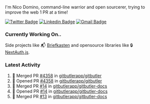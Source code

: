 
I'm Nico Domino, command-line warrior and open sourcerer, trying to improve the web 1 PR at a time!

[![Twitter Badge](https://img.shields.io/badge/-@ndom91-1ca0f1?style=flat-square&labelColor=1ca0f1&logo=twitter&logoColor=white&link=https://twitter.com/ndom91)](https://twitter.com/ndom91) [![Linkedin Badge](https://img.shields.io/badge/-ndom91-blue?style=flat-square&logo=Linkedin&logoColor=white&link=https://www.linkedin.com/in/ndom91/)](https://www.linkedin.com/in/ndom91/) [![Gmail Badge](https://img.shields.io/badge/-yo@ndo.dev-c14438?style=flat-square&logo=mail.ru&logoColor=white&link=mailto:yo@ndo.dev)](mailto:yo@ndo.dev)

### Currently Working On..

Side projects like 📬 [Briefkasten](https://briefkastenhq.com) and opensource libraries like 🔒 [NextAuth.js](https://github.com/nextauthjs/next-auth).

<!--START_SECTION_PROFILE_VIEWS:readme-info-->
<!--END_SECTION_PROFILE_VIEWS:readme-info-->

<!--START_SECTION_DAILY_COMMIT:readme-info-->
<!--END_SECTION_DAILY_COMMIT:readme-info-->

<!--START_SECTION_WEEKLY_COMMIT:readme-info-->
<!--END_SECTION_WEEKLY_COMMIT:readme-info-->

### Latest Activity

<!--START_SECTION:activity-->
1. 🎉 Merged PR [#4358](https://github.com/gitbutlerapp/gitbutler/pull/4358) in [gitbutlerapp/gitbutler](https://github.com/gitbutlerapp/gitbutler)
2. 💪 Opened PR [#4358](https://github.com/gitbutlerapp/gitbutler/pull/4358) in [gitbutlerapp/gitbutler](https://github.com/gitbutlerapp/gitbutler)
3. 🎉 Merged PR [#14](https://github.com/gitbutlerapp/gitbutler-docs/pull/14) in [gitbutlerapp/gitbutler-docs](https://github.com/gitbutlerapp/gitbutler-docs)
4. 💪 Opened PR [#14](https://github.com/gitbutlerapp/gitbutler-docs/pull/14) in [gitbutlerapp/gitbutler-docs](https://github.com/gitbutlerapp/gitbutler-docs)
5. 🎉 Merged PR [#13](https://github.com/gitbutlerapp/gitbutler-docs/pull/13) in [gitbutlerapp/gitbutler-docs](https://github.com/gitbutlerapp/gitbutler-docs)
<!--END_SECTION:activity-->
